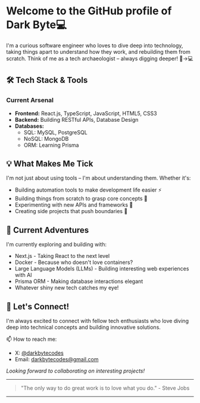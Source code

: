 # Welcome to the GitHub profile of Dark Byte💻

I'm a curious software engineer who loves to dive deep into technology, taking things apart to understand how they work, and rebuilding them from scratch. Think of me as a tech archaeologist – always digging deeper! 🏺→💻

## 🛠 Tech Stack & Tools

### Current Arsenal
- **Frontend:** React.js, TypeScript, JavaScript, HTML5, CSS3
- **Backend:** Building RESTful APIs, Database Design
- **Databases:** 
  - SQL: MySQL, PostgreSQL
  - NoSQL: MongoDB
  - ORM: Learning Prisma

## 💡 What Makes Me Tick

I'm not just about using tools – I'm about understanding them. Whether it's:
- Building automation tools to make development life easier ⚡
- Building things from scratch to grasp core concepts 🔨
- Experimenting with new APIs and frameworks 🧪
- Creating side projects that push boundaries 🚀

## 🚀 Current Adventures

I'm currently exploring and building with:
- Next.js - Taking React to the next level
- Docker - Because who doesn't love containers?
- Large Language Models (LLMs) - Building interesting web experiences with AI
- Prisma ORM - Making database interactions elegant
- Whatever shiny new tech catches my eye!

## 💬 Let's Connect!

I'm always excited to connect with fellow tech enthusiasts who love diving deep into technical concepts and building innovative solutions.

📫 How to reach me:
- X: [@darkbytecodes](https://x.com/DarkByteCodes)
- Email: darkbytecodes@gmail.com

*Looking forward to collaborating on interesting projects!*

---
> "The only way to do great work is to love what you do." - Steve Jobs
---
<!---
dark-knight011/dark-knight011 is a ✨ special ✨ repository because its `README.md` (this file) appears on your GitHub profile.
You can click the Preview link to take a look at your changes.
--->

